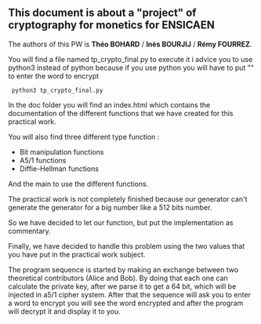 ## This document is about a "project" of cryptography for monetics for ENSICAEN

The authors of this PW is **Théo BOHARD** / **Inès BOURJIJ** / **Rémy FOURREZ**.

You will find a file named tp_crypto_final.py to execute it i advice you to use python3 instead of python because 
if you use python you will have to put "" to enter the word to encrypt

<code> python3 tp_crypto_final.py </code>


In the doc folder you will find an index.html which contains the documentation
of the different functions that we have created for this practical work.


You will also find three different type function :

* Bit manipulation functions
* A5/1 functions
* Diffie-Hellman functions 

And the main to use the different functions.

The practical work is not completely finished because our generator can't generate the generator for a big number like a 512 bits number. 

So we have decided to let our function, but put the implementation as commentary. 

Finally, we have decided to handle this problem using the two values that you have put in the practical work subject. 

The program sequence is started by making an exchange between two theoretical contributors (Alice and Bob). 
By doing that each one can calculate the private key, after we parse it to get a 64 bit, which will be injected in a5/1 cipher system.
After that the sequence will ask you to enter a word to encrypt you will see the word encrypted and after the program will decrypt it and display it to you.
